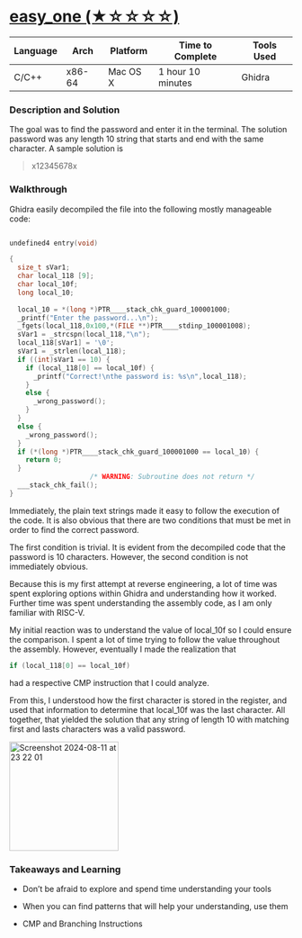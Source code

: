 # [easy\_one (★☆☆☆☆)](https://crackmes.one/crackme/5d443bb533c5d444ad3018b3)



| Language | Arch   | Platform | Time to Complete  | Tools Used |
| -------- | ------ | -------- | ----------------- | ---------- |
| C/C++    | x86-64 | Mac OS X | 1 hour 10 minutes | Ghidra     |


### Description and Solution

The goal was to find the password and enter it in the terminal. The solution password was any length 10 string that starts and end with the same character. A sample solution is

> x12345678x

### Walkthrough

Ghidra easily decompiled the file into the following mostly manageable code:

```c

undefined4 entry(void)

{
  size_t sVar1;
  char local_118 [9];
  char local_10f;
  long local_10;
  
  local_10 = *(long *)PTR____stack_chk_guard_100001000;
  _printf("Enter the password...\n");
  _fgets(local_118,0x100,*(FILE **)PTR____stdinp_100001008);
  sVar1 = _strcspn(local_118,"\n");
  local_118[sVar1] = '\0';
  sVar1 = _strlen(local_118);
  if ((int)sVar1 == 10) {
    if (local_118[0] == local_10f) {
      _printf("Correct!\nthe password is: %s\n",local_118);
    }
    else {
      _wrong_password();
    }
  }
  else {
    _wrong_password();
  }
  if (*(long *)PTR____stack_chk_guard_100001000 == local_10) {
    return 0;
  }
                    /* WARNING: Subroutine does not return */
  ___stack_chk_fail();
}


```



Immediately, the plain text strings made it easy to follow the execution of the code. It is also obvious that there are two conditions that must be met in order to find the correct password. 



The first condition is trivial. It is evident from the decompiled code that the password is 10 characters. However, the second condition is not immediately obvious.



Because this is my first attempt at reverse engineering, a lot of time was spent exploring options within Ghidra and understanding how it worked. Further time was spent understanding the assembly code, as I am only familiar with RISC-V. 



My initial reaction was to understand the value of local\_10f so I could ensure the comparison. I spent a lot of time trying to follow the value throughout the assembly. However, eventually I made the realization that 

```c
if (local_118[0] == local_10f)
```

had a respective CMP instruction that I could analyze.

From this, I understood how the first character is stored in the register, and used that information to determine that local\_10f was the last character. All together, that yielded the solution that any string of length 10 with matching first and lasts characters was a valid password.

<img width="194" alt="Screenshot 2024-08-11 at 23 22 01" src="https://github.com/user-attachments/assets/11a69124-7e81-46c5-ac6c-5394b8fdabcc">

### Takeaways and Learning

- Don’t be afraid to explore and spend time understanding your tools

- When you can find patterns that will help your understanding, use them

- CMP and Branching Instructions
